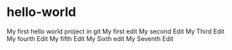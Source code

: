 # hello-world
My first hello world project in git
My first edit
My second Edit
My Third Edit
My fourth Edit
My fifth Edit
My Sixth edit
My Seventh Edit